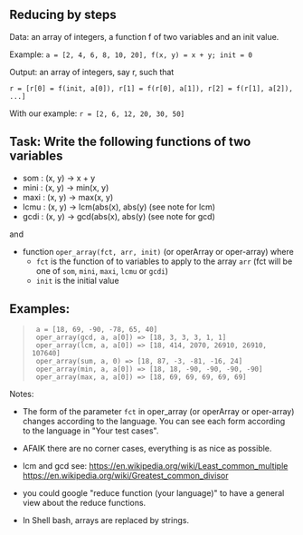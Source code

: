 ## Reducing by steps

Data: an array of integers, a function f of two variables and an init value.

Example: `a = [2, 4, 6, 8, 10, 20], f(x, y) = x + y; init = 0`

Output: an array of integers, say r, such that

`r = [r[0] = f(init, a[0]), r[1] = f(r[0], a[1]), r[2] = f(r[1], a[2]), ...]`

With our example: `r = [2, 6, 12, 20, 30, 50]`

## Task: Write the following functions of two variables

- som : (x, y) -> x + y
- mini : (x, y) -> min(x, y)
- maxi : (x, y) -> max(x, y)
- lcmu : (x, y) -> lcm(abs(x), abs(y) (see note for lcm)
- gcdi : (x, y) -> gcd(abs(x), abs(y) (see note for gcd)

and

- function `oper_array(fct, arr, init)` (or operArray or oper-array) where
  - `fct` is the function of to variables to apply to the array `arr` (fct will be one of `som`, `mini`, `maxi`, `lcmu` or `gcdi`)
  - `init` is the initial value

## Examples:

> ```
>  a = [18, 69, -90, -78, 65, 40]
>  oper_array(gcd, a, a[0]) => [18, 3, 3, 3, 1, 1]
>  oper_array(lcm, a, a[0]) => [18, 414, 2070, 26910, 26910, 107640]
>  oper_array(sum, a, 0) => [18, 87, -3, -81, -16, 24]
>  oper_array(min, a, a[0]) => [18, 18, -90, -90, -90, -90]
>  oper_array(max, a, a[0]) => [18, 69, 69, 69, 69, 69]
> ```

Notes:

- The form of the parameter `fct` in oper_array (or operArray or oper-array) changes according to the language. You can see each form according to the language in "Your test cases".
- AFAIK there are no corner cases, everything is as nice as possible.
- lcm and gcd see: https://en.wikipedia.org/wiki/Least_common_multiple https://en.wikipedia.org/wiki/Greatest_common_divisor

- you could google "reduce function (your language)" to have a general view about the reduce functions.

- In Shell bash, arrays are replaced by strings.
